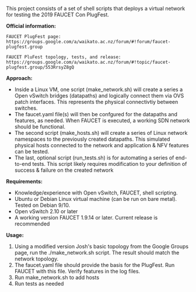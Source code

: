 This project consists of a set of shell scripts that deploys a virtual network for testing the 2019 FAUCET Con PlugFest.

**Official information:**

    FAUCET PlugFest page: https://groups.google.com/a/waikato.ac.nz/forum/#!forum/faucet-plugfest.group

    FAUCET PluFest topology, tests, and release: https://groups.google.com/a/waikato.ac.nz/forum/#!topic/faucet-plugfest.group/553RrsyZ8gQ

**Approach:**
* Inside a Linux VM, one script (make_network.sh) will create a series a Open vSwitch bridges (datapaths) and logically connect them via OVS patch interfaces. This represents the physical connectivtiy between switches.
* The faucet.yaml file(s) will then be confgured for the datapaths and features, as needed. When FAUCET is executed, a working SDN network should be functional.
* The second script (make_hosts.sh) will create a series of Linux network namespaces to the previously created datapaths. This simulated physical hosts connected to the network and application & NFV features can be tested.
* The last, optional script (run_tests.sh) is for automating a series of end-to-end tests. This script likely requires modification to your definition of success & failure on the created network

**Requirements:**
* Knowledge/experience with Open vSwitch, FAUCET, shell scripting.
* Ubuntu or Debian Linux virtual machine (can be run on bare metal). Tested on Debian 9/10.
* Open vSwitch 2.10 or later
* A working version FAUCET 1.9.14 or later. Current release is recommended

    
**Usage:**
1. Using a modified version Josh's basic topology from the Google Groups page, run the ./make_network.sh script. The result should match the network topology.
2. The faucet.yaml file should provide the basis for the PlugFest. Run FAUCET with this file. Verify features in the log files.
3. Run make_network.sh to add hosts
4. Run tests as needed
